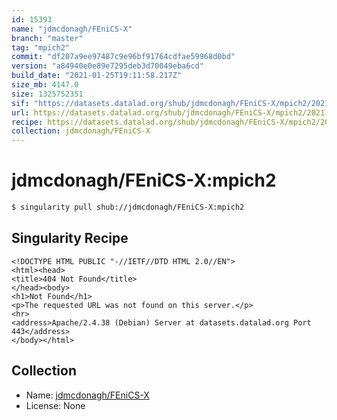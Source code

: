 ```yaml
---
id: 15393
name: "jdmcdonagh/FEniCS-X"
branch: "master"
tag: "mpich2"
commit: "df207a9ee97487c9e96bf91764cdfae59968d0bd"
version: "a84940e0e89e7295deb3d70049eba6cd"
build_date: "2021-01-25T19:11:58.217Z"
size_mb: 4147.0
size: 1325752351
sif: "https://datasets.datalad.org/shub/jdmcdonagh/FEniCS-X/mpich2/2021-01-25-df207a9e-a84940e0/a84940e0e89e7295deb3d70049eba6cd.sif"
url: https://datasets.datalad.org/shub/jdmcdonagh/FEniCS-X/mpich2/2021-01-25-df207a9e-a84940e0/
recipe: https://datasets.datalad.org/shub/jdmcdonagh/FEniCS-X/mpich2/2021-01-25-df207a9e-a84940e0/Singularity
collection: jdmcdonagh/FEniCS-X
---
```


# jdmcdonagh/FEniCS-X:mpich2

```bash
$ singularity pull shub://jdmcdonagh/FEniCS-X:mpich2
```

## Singularity Recipe

```singularity
<!DOCTYPE HTML PUBLIC "-//IETF//DTD HTML 2.0//EN">
<html><head>
<title>404 Not Found</title>
</head><body>
<h1>Not Found</h1>
<p>The requested URL was not found on this server.</p>
<hr>
<address>Apache/2.4.38 (Debian) Server at datasets.datalad.org Port 443</address>
</body></html>
```

## Collection

 - Name: [jdmcdonagh/FEniCS-X](https://github.com/jdmcdonagh/FEniCS-X)
 - License: None

